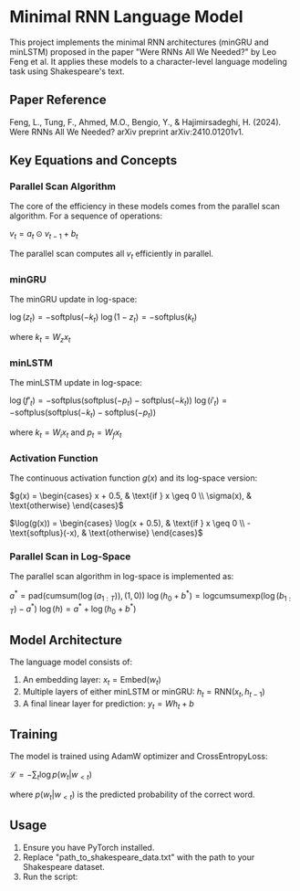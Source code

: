 # Minimal RNN Language Model

This project implements the minimal RNN architectures (minGRU and minLSTM) proposed in the paper "Were RNNs All We Needed?" by Leo Feng et al. It applies these models to a character-level language modeling task using Shakespeare's text.

## Paper Reference

Feng, L., Tung, F., Ahmed, M.O., Bengio, Y., & Hajimirsadeghi, H. (2024). Were RNNs All We Needed? arXiv preprint arXiv:2410.01201v1.

## Key Equations and Concepts

### Parallel Scan Algorithm

The core of the efficiency in these models comes from the parallel scan algorithm. For a sequence of operations:

$v_t = a_t \odot v_{t-1} + b_t$

The parallel scan computes all $v_t$ efficiently in parallel.

### minGRU

The minGRU update in log-space:

$\log(z_t) = -\text{softplus}(-k_t)$
$\log(1 - z_t) = -\text{softplus}(k_t)$

where $k_t = W_z x_t$

### minLSTM

The minLSTM update in log-space:

$\log(f'_t) = -\text{softplus}(\text{softplus}(-p_t) - \text{softplus}(-k_t))$
$\log(i'_t) = -\text{softplus}(\text{softplus}(-k_t) - \text{softplus}(-p_t))$

where $k_t = W_i x_t$ and $p_t = W_f x_t$

### Activation Function

The continuous activation function $g(x)$ and its log-space version:

$g(x) = \begin{cases} x + 0.5, & \text{if } x \geq 0 \\ \sigma(x), & \text{otherwise} \end{cases}$

$\log(g(x)) = \begin{cases} \log(x + 0.5), & \text{if } x \geq 0 \\ -\text{softplus}(-x), & \text{otherwise} \end{cases}$

### Parallel Scan in Log-Space

The parallel scan algorithm in log-space is implemented as:

$a^* = \text{pad}(\text{cumsum}(\log(a_{1:T})), (1, 0))$
$\log(h_0 + b^*) = \text{logcumsumexp}(\log(b_{1:T}) - a^*)$
$\log(h) = a^* + \log(h_0 + b^*)$

## Model Architecture

The language model consists of:
1. An embedding layer: $x_t = \text{Embed}(w_t)$
2. Multiple layers of either minLSTM or minGRU: $h_t = \text{RNN}(x_t, h_{t-1})$
3. A final linear layer for prediction: $y_t = Wh_t + b$

## Training

The model is trained using AdamW optimizer and CrossEntropyLoss:

$\mathcal{L} = -\sum_t \log p(w_t | w_{<t})$

where $p(w_t | w_{<t})$ is the predicted probability of the correct word.

## Usage

1. Ensure you have PyTorch installed.
2. Replace "path_to_shakespeare_data.txt" with the path to your Shakespeare dataset.
3. Run the script: